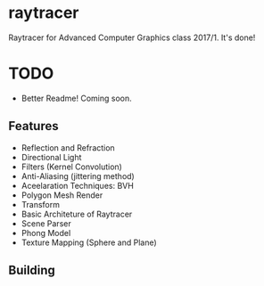# raytracer
Raytracer for Advanced Computer Graphics class 2017/1.
It's done!

# TODO

- Better Readme! Coming soon.

## Features

- Reflection and Refraction
- Directional Light
- Filters (Kernel Convolution)
- Anti-Aliasing (jittering method)
- Aceelaration Techniques: BVH
- Polygon Mesh Render
- Transform
- Basic Architeture of Raytracer
- Scene Parser
- Phong Model
- Texture Mapping (Sphere and Plane)

## Building
